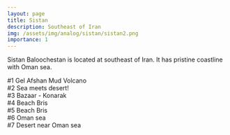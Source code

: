 ```yaml
---
layout: page
title: Sistan
description: Southeast of Iran
img: /assets/img/analog/sistan/sistan2.png
importance: 1
---
```


Sistan Baloochestan is located at southeast of Iran. It has pristine coastline with Oman sea. 

<div class="row">
    <div class="col-sm mt-3 mt-md-0">
        <img class="img-fluid rounded z-depth-1" src="{{ '/assets/img/analog/sistan/sistan1.png' | relative_url }}" alt="" title="example image"/>
    </div>
</div>
<div class="caption">
    #1 Gel Afshan Mud Volcano
</div>

<div class="row">
    <div class="col-sm mt-3 mt-md-0">
        <img class="img-fluid rounded z-depth-1" src="{{ '/assets/img/analog/sistan/sistan2.png' | relative_url }}" alt="" title="example image"/>
    </div>
</div>
<div class="caption">
    #2 Sea meets desert!
</div>

<div class="row">
    <div class="col-sm mt-3 mt-md-0">
        <img class="img-fluid rounded z-depth-1" src="{{ '/assets/img/analog/sistan/sistan3.png' | relative_url }}" alt="" title="example image"/>
    </div>
</div>
<div class="caption">
    #3 Bazaar - Konarak
</div>

<div class="row">
    <div class="col-sm mt-3 mt-md-0">
        <img class="img-fluid rounded z-depth-1" src="{{ '/assets/img/analog/sistan/sistan4.png' | relative_url }}" alt="" title="example image"/>
    </div>
</div>
<div class="caption">
    #4 Beach Bris
</div>

<div class="row">
    <div class="col-sm mt-3 mt-md-0">
        <img class="img-fluid rounded z-depth-1" src="{{ '/assets/img/analog/sistan/sistan5.png' | relative_url }}" alt="" title="example image"/>
    </div>
</div>
<div class="caption">
    #5 Beach Bris
</div>

<div class="row">
    <div class="col-sm mt-3 mt-md-0">
        <img class="img-fluid rounded z-depth-1" src="{{ '/assets/img/analog/sistan/sistan6.png' | relative_url }}" alt="" title="example image"/>
    </div>
</div>
<div class="caption">
    #6 Oman sea
</div>

<div class="row">
    <div class="col-sm mt-3 mt-md-0">
        <img class="img-fluid rounded z-depth-1" src="{{ '/assets/img/analog/sistan/sistan7.png' | relative_url }}" alt="" title="example image"/>
    </div>
</div>
<div class="caption">
    #7 Desert near Oman sea
</div>
